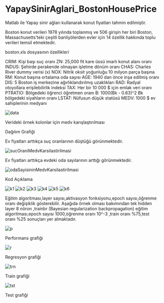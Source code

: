 # YapaySinirAglari_BostonHousePrice

Matlab ile Yapay sinir ağları kullanarak konut fiyatları tahmin edilmiştir.

Boston konut verileri 1978 yılında toplanmış ve 506 girişin her biri Boston, Massachusetts'teki çeşitli banliyölerden evler için 14 özellik hakkında toplu verileri temsil etmektedir. 

boston.xls dosyasının özellikleri

CRIM: Kişi başı suç oranı
ZN: 25,000 fit kare üssü imarlı konut alanı oranı
INDUS: Şehirde perakende olmayan işletme dönüm oranı
CHAS: Charles River dummy verisi (x)
NOX: Nitrik oksit yoğunluğu 10 milyon parça başına
RM: Konut başına ortalama oda sayısı
AGE: 1940 dan önce inşa edilmiş oranı
DIS: 5 Boston iş merkezine ağırlıklandırılmış uzaklıkları
RAD: Radyal otoyollara erişilebilirlik indeksi
TAX: Her bir 10 000 $ için emlak veri oranı
PTRATIO: Bölgedeki öğrenci öğretmen oranı
B:  1000(Bk - 0.63)^2 Bk bölgedeki siyahların oranı
LSTAT: Nüfusun düşük statüsü
MEDV: 1000 $ ev sahiplerinin medyanı


![data](https://miro.medium.com/max/1394/1*5KmVaL6NijJI3rWZrbGvnA.png)

Verideki örnek kolonlar için medv karışlaştırılması

Dağılım Grafiği

Ev fiyatları arttıkça suç oranlarının düştüğü görünmektedir.

![sucOraniMedvKarsilastirilmasi](https://github.com/furkanyunkul/YapaySinirAglari_BostonHousePrice/blob/master/sucOraniniMedvKarsilasitirmasi.png)

Ev fiyatları arttıkça evdeki oda sayılarının arttığı görünmektedir.

![odaSayisininMedvKarsilastirilmasi](https://github.com/furkanyunkul/YapaySinirAglari_BostonHousePrice/blob/master/odaSayisininMedvKarsilasitirilmasi.png)

Kod Açıklama

![k1](https://github.com/furkanyunkul/YapaySinirAglari_BostonHousePrice/blob/master/kodAciklama1.PNG)
![k2](https://github.com/furkanyunkul/YapaySinirAglari_BostonHousePrice/blob/master/kodAciklama2.PNG)
![k3](https://github.com/furkanyunkul/YapaySinirAglari_BostonHousePrice/blob/master/kodAciklama3.PNG)
![k4](https://github.com/furkanyunkul/YapaySinirAglari_BostonHousePrice/blob/master/kodAciklama4.PNG)
![k5](https://github.com/furkanyunkul/YapaySinirAglari_BostonHousePrice/blob/master/kodAciklama5.PNG)
![k6](https://github.com/furkanyunkul/YapaySinirAglari_BostonHousePrice/blob/master/kodAciklama6.PNG)


Eğitim algoritması,layer sayısı,aktivasyon fonksiyonu,epoch sayısı,öğrenme oranı değişiklik gösterebilir.
Aşağıda örnek olması bakımından tek hidden layer 8 nöron ,trainbr (Bayesian regularization backpropagation) eğitim algoritması,epoch sayısı 1000,öğrenme oranı 10^-3 ,train oranı %75,test oranı %25 sonuçları yer almaktadır.

![p](https://github.com/furkanyunkul/YapaySinirAglari_BostonHousePrice/blob/master/trainbrPerformance.png)

Performans grafiği

![r](https://github.com/furkanyunkul/YapaySinirAglari_BostonHousePrice/blob/master/trainbrRegression.png)

Regresyon grafiği

![trn](https://github.com/furkanyunkul/YapaySinirAglari_BostonHousePrice/blob/master/trainbrTrain.png)

Train grafiği

![tst](https://github.com/furkanyunkul/YapaySinirAglari_BostonHousePrice/blob/master/trainbrTest.png)

Test grafiği
